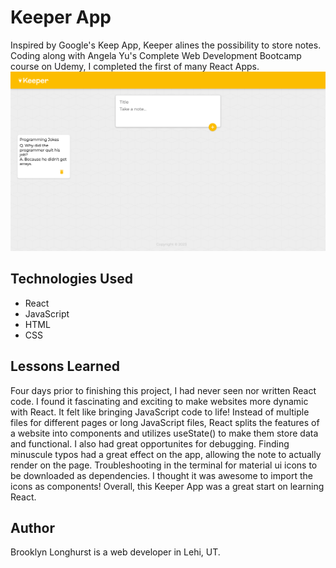 # Keeper App 
Inspired by Google's Keep App, Keeper alines the possibility to store notes. Coding along with Angela Yu's Complete Web Development Bootcamp course on Udemy, I completed the first of many React Apps.
![Example Note](/READMEimg/example-note.png)

## Technologies Used
* React
* JavaScript
* HTML
* CSS

## Lessons Learned
Four days prior to finishing this project, I had never seen nor written React code. I found it fascinating and exciting to make websites more dynamic with React. It felt like bringing JavaScript code to life! Instead of multiple files for different pages or long JavaScript files, React splits the features of a website into components and utilizes useState() to make them store data and functional. I also had great opportunites for debugging. Finding minuscule typos had a great effect on the app, allowing the note to actually render on the page. Troubleshooting in the terminal for material ui icons to be downloaded as dependencies. I thought it was awesome to import the icons as components! Overall, this Keeper App was a great start on learning React. 

## Author
Brooklyn Longhurst is a web developer in Lehi, UT.